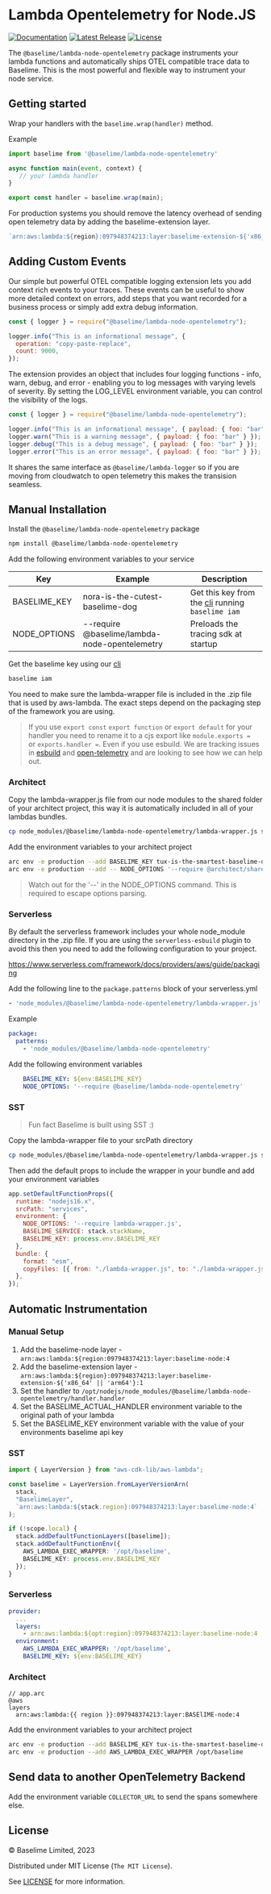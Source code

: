 # Lambda Opentelemetry for Node.JS
[![Documentation][docs_badge]][docs]
[![Latest Release][release_badge]][release]
[![License][license_badge]][license]

The `@baselime/lambda-node-opentelemetry` package instruments your lambda functions and automatically ships OTEL compatible trace data to Baselime. This is the most powerful and flexible way to instrument your node service.


## Getting started

Wrap your handlers with the `baselime.wrap(handler)` method.

Example

```javascript
import baselime from '@baselime/lambda-node-opentelemetry'

async function main(event, context) {
   // your lambda handler
}

export const handler = baselime.wrap(main);

```

For production systems you should remove the latency overhead of sending open telemetry data by adding the baselime-extension layer.

```javascript
`arn:aws:lambda:${region}:097948374213:layer:baselime-extension-${'x86_64' || 'arm64'}:1`
```

## Adding Custom Events

Our simple but powerful OTEL compatible logging extension lets you add context rich events to your traces. These events can be useful to show more detailed context on errors, add steps that you want recorded for a business process or simply add extra debug information.

```javascript
const { logger } = require("@baselime/lambda-node-opentelemetry");

logger.info("This is an informational message", {
  operation: "copy-paste-replace",
  count: 9000,
});
```

The extension provides an object that includes four logging functions - info, warn, debug, and error - enabling you to log messages with varying levels of severity. By setting the LOG_LEVEL environment variable, you can control the visibility of the logs.

```javascript
const { logger } = require("@baselime/lambda-node-opentelemetry");

logger.info("This is an informational message", { payload: { foo: "bar" } });
logger.warn("This is a warning message", { payload: { foo: "bar" } });
logger.debug("This is a debug message", { payload: { foo: "bar" } });
logger.error("This is an error message", { payload: { foo: "bar" } });
```

It shares the same interface as `@baselime/lambda-logger` so if you are moving from cloudwatch to open telemetry this makes the transision seamless.


## Manual Installation

Install the `@baselime/lambda-node-opentelemetry` package

```bash
npm install @baselime/lambda-node-opentelemetry
```

Add the following environment variables to your service

| Key                | Example                         | Description                                                                         |
| ------------------ | ------------------------------- | ----------------------------------------------------------------------------------- |
| BASELIME_KEY  | nora-is-the-cutest-baselime-dog | Get this key from the [cli](https://github.com/Baselime/cli) running `baselime iam` |
| NODE_OPTIONS       | --require @baselime/lambda-node-opentelemetry      | Preloads the tracing sdk at startup                                                 |

Get the baselime key using our [cli](https://github.com/Baselime/cli) 

```bash
baselime iam
```

You need to make sure the lambda-wrapper file is included in the .zip file that is used by aws-lambda. The exact steps depend on the packaging step of the framework you are using.

> If you use `export const` `export function` or `export default` for your handler you need to rename it to a cjs export like `module.exports = ` or `exports.handler =`. Even if you use esbuild. We are tracking issues in [esbuild](https://github.com/evanw/esbuild/issues/1079) and [open-telemetry](https://github.com/open-telemetry/opentelemetry-js/issues/1946) and are looking to see how we can help out.


### Architect

Copy the lambda-wrapper.js file from our node modules to the shared folder of your architect project, this way it is automatically included in all of your lambdas bundles.

```bash
cp node_modules/@baselime/lambda-node-opentelemetry/lambda-wrapper.js src/shared/
```

Add the environment variables to your architect project

```bash
arc env -e production --add BASELIME_KEY tux-is-the-smartest-baselime-dog
arc env -e production --add -- NODE_OPTIONS '--require @architect/shared/lambda-wrapper'
```

> Watch out for the '--' in the NODE_OPTIONS command. This is required to escape options parsing.


### Serverless

By default the serverless framework includes your whole node_module directory in the .zip file. If you are using the `serverless-esbuild` plugin to avoid this then you need to add the following configuration to your project.

https://www.serverless.com/framework/docs/providers/aws/guide/packaging

Add the following line to the `package.patterns` block of your serverless.yml

```yaml
- 'node_modules/@baselime/lambda-node-opentelemetry/lambda-wrapper.js'
```

Example

```yaml
package:
  patterns:
    - 'node_modules/@baselime/lambda-node-opentelemetry'
```

Add the following environment variables
```yaml
    BASELIME_KEY: ${env:BASELIME_KEY}
    NODE_OPTIONS: '--require @baselime/lambda-node-opentelemetry'
```

### SST

> Fun fact Baselime is built using SST :)

Copy the lambda-wrapper file to your srcPath directory

```bash
cp node_modules/@baselime/lambda-node-opentelemetry/lambda-wrapper.js services
```

Then add the default props to include the wrapper in your bundle and add your environment variables


```javascript
app.setDefaultFunctionProps({
  runtime: "nodejs16.x",
  srcPath: "services",
  environment: {
    NODE_OPTIONS: '--require lambda-wrapper.js',
    BASELIME_SERVICE: stack.stackName,
    BASELIME_KEY: process.env.BASELIME_KEY
  },
  bundle: {
    format: "esm",
    copyFiles: [{ from: "./lambda-wrapper.js", to: "./lambda-wrapper.js" }],
  },
});
```

## Automatic Instrumentation

### Manual Setup

1. Add the baselime-node layer - `arn:aws:lambda:${region:097948374213:layer:baselime-node:4`
2. Add the baselime-extension layer - `arn:aws:lambda:${region}:097948374213:layer:baselime-extension-${'x86_64' || 'arm64'}:1`
3. Set the handler to `/opt/nodejs/node_modules/@baselime/lambda-node-opentelemetry/handler.handler`
4. Set the BASELIME_ACTUAL_HANDLER environment variable to the original path of your lambda
5. Set the BASELIME_KEY environment variable with the value of your environments baselime api key

### SST

```typescript
import { LayerVersion } from "aws-cdk-lib/aws-lambda";

const baselime = LayerVersion.fromLayerVersionArn(
  stack,
  "BaselimeLayer",
  `arn:aws:lambda:${stack.region}:097948374213:layer:baselime-node:4`
);

if (!scope.local) {
  stack.addDefaultFunctionLayers([baselime]);
  stack.addDefaultFunctionEnv({
    AWS_LAMBDA_EXEC_WRAPPER: '/opt/baselime',
    BASELIME_KEY: process.env.BASELIME_KEY
  });
}
```

### Serverless

```yml
provider:
  ...
  layers:
    - arn:aws:lambda:${opt:region}:097948374213:layer:baselime-node:4
  environment:
    AWS_LAMBDA_EXEC_WRAPPER: '/opt/baselime',
    BASELIME_KEY: ${env:BASELIME_KEY}
```

### Architect

```
// app.arc
@aws
layers
  arn:aws:lambda:{{ region }}:097948374213:layer:BASElIME-node:4
```

Add the environment variables to your architect project

```bash
arc env -e production --add BASELIME_KEY tux-is-the-smartest-baselime-dog
arc env -e production --add AWS_LAMBDA_EXEC_WRAPPER /opt/baselime
```

## Send data to another OpenTelemetry Backend

Add the environment variable `COLLECTOR_URL` to send the spans somewhere else.

## License

&copy; Baselime Limited, 2023

Distributed under MIT License (`The MIT License`).

See [LICENSE](LICENSE) for more information.

<!-- Badges -->

[docs]: https://baselime.io/docs/
[docs_badge]: https://img.shields.io/badge/docs-reference-blue.svg?style=flat-square
[release]: https://github.com/baselime/lambda-node-opentelemetry/releases/latest
[release_badge]: https://img.shields.io/github/release/baselime/lambda-node-opentelemetry.svg?style=flat-square&ghcache=unused
[license]: https://opensource.org/licenses/MIT
[license_badge]: https://img.shields.io/github/license/baselime/lambda-node-opentelemetry.svg?color=blue&style=flat-square&ghcache=unused
